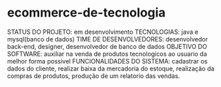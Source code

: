 # ecommerce-de-tecnologia

STATUS DO PROJETO: em desenvolvimento
TECNOLOGIAS: java e mysql(banco de dados)
TIME DE DESENVOLVEDORES: desenvolvedor back-end, designer, desenvolvedor de banco de dados
OBJETIVO DO SOFTWARE: auxiliar na venda de produtos tecnologicos ao usuario da melhor forma possivel
FUNCIONALIDADES DO SISTEMA: cadastrar os dados do cliente, realizar baixa da mercadoria do estoque, realização da compras de produtos, produção de um relatorio das vendas.

